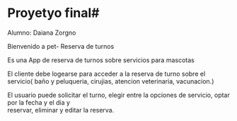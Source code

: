 # Proyetyo final#

Alumno: Daiana Zorgno

Bienvenido a pet- Reserva de turnos

Es una App de reserva de turnos sobre servicios para mascotas

El cliente debe logearse para acceder a la reserva de turno sobre el servicio( baño y peluqueria, cirujias, atencion veterinaria, vacunacion.)

El usuario puede solicitar el turno, elegir entre la opciones de servicio, optar por la fecha y el dia y  
reservar, eliminar y editar la reserva.


